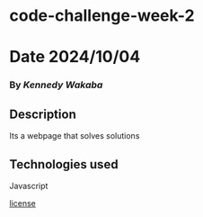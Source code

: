 # code-challenge-week-2

# Date 2024/10/04

### By *Kennedy Wakaba*

## Description
Its a webpage that solves solutions

## Technologies used
Javascript

[license](license.txt)
